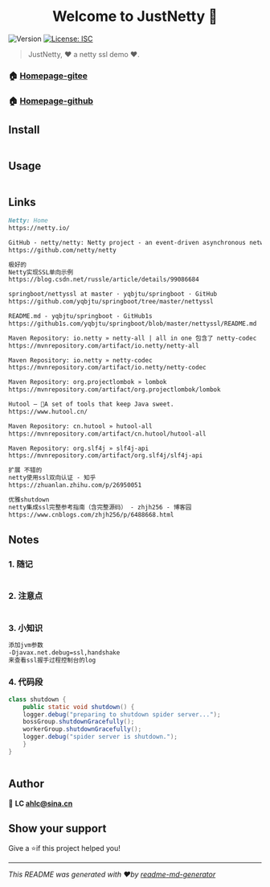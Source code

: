<h1 align="center">Welcome to JustNetty 👋</h1>
<p>
  <img alt="Version" src="https://img.shields.io/badge/version-1.0.0-blue.svg?cacheSeconds=2592000" />
  <a href="#" target="_blank">
    <img alt="License: ISC" src="https://img.shields.io/badge/License-ISC-yellow.svg" />
  </a>
</p>

> JustNetty, ❤ a netty ssl demo ❤.

### 🏠 [Homepage-gitee](https://gitee.com/ahviplc/JustNetty)

### 🏠 [Homepage-github](https://github.com/ahviplc/JustNetty)

## Install

```markdown

```

## Usage

```sh

```

## Links

```markdown
Netty: Home
https://netty.io/

GitHub - netty/netty: Netty project - an event-driven asynchronous network application framework
https://github.com/netty/netty

极好的
Netty实现SSL单向示例
https://blog.csdn.net/russle/article/details/99086684

springboot/nettyssl at master · yqbjtu/springboot · GitHub
https://github.com/yqbjtu/springboot/tree/master/nettyssl

README.md - yqbjtu/springboot - GitHub1s
https://github1s.com/yqbjtu/springboot/blob/master/nettyssl/README.md

Maven Repository: io.netty » netty-all | all in one 包含了 netty-codec
https://mvnrepository.com/artifact/io.netty/netty-all

Maven Repository: io.netty » netty-codec
https://mvnrepository.com/artifact/io.netty/netty-codec

Maven Repository: org.projectlombok » lombok
https://mvnrepository.com/artifact/org.projectlombok/lombok

Hutool — 🍬A set of tools that keep Java sweet.
https://www.hutool.cn/

Maven Repository: cn.hutool » hutool-all
https://mvnrepository.com/artifact/cn.hutool/hutool-all

Maven Repository: org.slf4j » slf4j-api
https://mvnrepository.com/artifact/org.slf4j/slf4j-api

扩展 不错的
netty使用ssl双向认证 - 知乎
https://zhuanlan.zhihu.com/p/26950051

优雅shutdown
netty集成ssl完整参考指南（含完整源码） - zhjh256 - 博客园
https://www.cnblogs.com/zhjh256/p/6488668.html
```

## Notes

### 1. 随记

```markdown

```

### 2. 注意点

```markdown

```

### 3. 小知识

```markdown
添加jvm参数 
-Djavax.net.debug=ssl,handshake 
来查看ssl握手过程控制台的log
```

### 4. 代码段

```java
class shutdown {
	public static void shutdown() {  
    logger.debug("preparing to shutdown spider server...");
    bossGroup.shutdownGracefully();
    workerGroup.shutdownGracefully();  
    logger.debug("spider server is shutdown.");
    }
}
```

```markdown

```

## Author

👤 **LC ahlc@sina.cn**

## Show your support

Give a ⭐️if this project helped you!

***

_This README was generated with ❤️by
[readme-md-generator](https://github.com/kefranabg/readme-md-generator)_
